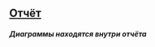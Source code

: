 ## [Отчёт](https://drive.google.com/drive/folders/19zoqPghjfXSF6EXZCqvJEkslPgXMwIqM?usp=share_link)
##### Диаграммы находятся внутри отчёта
